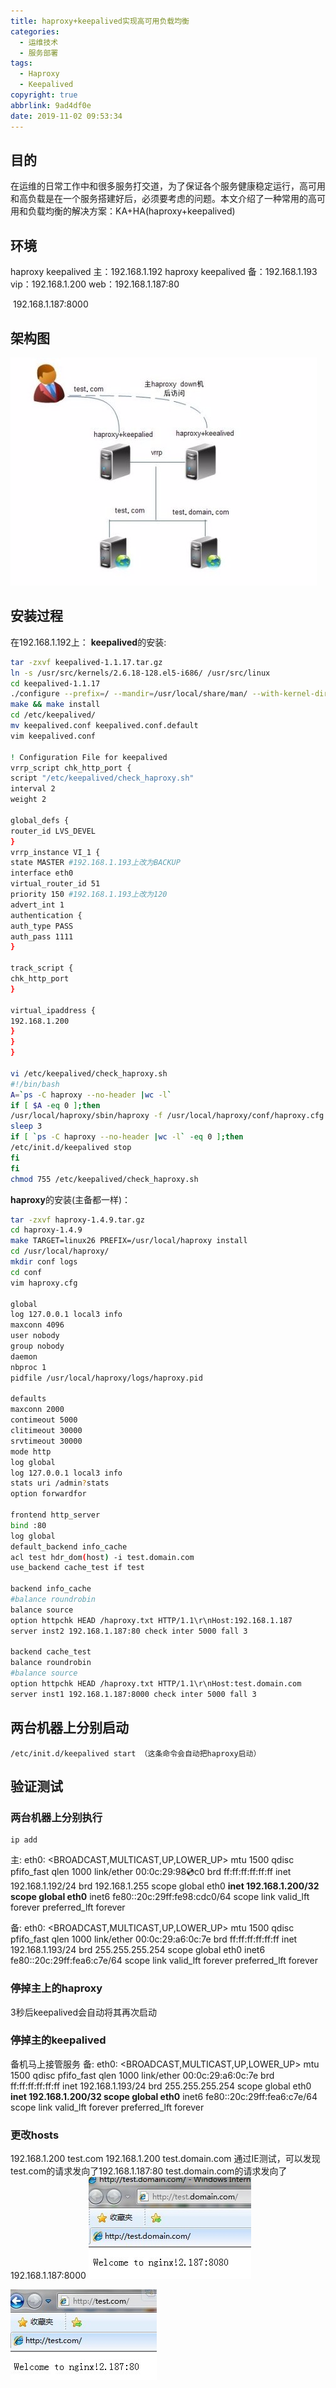 ```yaml
---
title: haproxy+keepalived实现高可用负载均衡
categories:
  - 运维技术
  - 服务部署
tags:
  - Haproxy
  - Keepalived
copyright: true
abbrlink: 9ad4df0e
date: 2019-11-02 09:53:34
---
```


## 目的

在运维的日常工作中和很多服务打交道，为了保证各个服务健康稳定运行，高可用和高负载是在一个服务搭建好后，必须要考虑的问题。本文介绍了一种常用的高可用和负载均衡的解决方案：KA+HA(haproxy+keepalived)



## 环境

haproxy keepalived  主：192.168.1.192
haproxy keepalived  备：192.168.1.193
vip：192.168.1.200
web：192.168.1.187:80 

​            192.168.1.187:8000



## 架构图

![img](haproxy-keepalived实现高可用负载均衡/0.115069789831175.png)

<!--more-->

## 安装过程

在192.168.1.192上：
**keepalived**的安装:

```bash
tar -zxvf keepalived-1.1.17.tar.gz
ln -s /usr/src/kernels/2.6.18-128.el5-i686/ /usr/src/linux
cd keepalived-1.1.17
./configure --prefix=/ --mandir=/usr/local/share/man/ --with-kernel-dir=/usr/src/kernels/2.6.18-128.el5-i686/
make && make install
cd /etc/keepalived/
mv keepalived.conf keepalived.conf.default
vim keepalived.conf

! Configuration File for keepalived
vrrp_script chk_http_port {
script "/etc/keepalived/check_haproxy.sh"
interval 2
weight 2

global_defs {
router_id LVS_DEVEL
}
vrrp_instance VI_1 {
state MASTER #192.168.1.193上改为BACKUP
interface eth0
virtual_router_id 51 
priority 150 #192.168.1.193上改为120
advert_int 1
authentication {
auth_type PASS
auth_pass 1111
}

track_script {
chk_http_port
}

virtual_ipaddress {
192.168.1.200 
}
}
}

vi /etc/keepalived/check_haproxy.sh
#!/bin/bash
A=`ps -C haproxy --no-header |wc -l`
if [ $A -eq 0 ];then
/usr/local/haproxy/sbin/haproxy -f /usr/local/haproxy/conf/haproxy.cfg
sleep 3
if [ `ps -C haproxy --no-header |wc -l` -eq 0 ];then
/etc/init.d/keepalived stop
fi
fi
chmod 755 /etc/keepalived/check_haproxy.sh
```

**haproxy**的安装(主备都一样)：

```bash
tar -zxvf haproxy-1.4.9.tar.gz
cd haproxy-1.4.9
make TARGET=linux26 PREFIX=/usr/local/haproxy install
cd /usr/local/haproxy/
mkdir conf logs
cd conf
vim haproxy.cfg

global
log 127.0.0.1 local3 info
maxconn 4096
user nobody
group nobody
daemon
nbproc 1
pidfile /usr/local/haproxy/logs/haproxy.pid

defaults
maxconn 2000
contimeout 5000
clitimeout 30000
srvtimeout 30000
mode http
log global
log 127.0.0.1 local3 info
stats uri /admin?stats
option forwardfor

frontend http_server
bind :80
log global
default_backend info_cache
acl test hdr_dom(host) -i test.domain.com
use_backend cache_test if test

backend info_cache
#balance roundrobin
balance source
option httpchk HEAD /haproxy.txt HTTP/1.1\r\nHost:192.168.1.187
server inst2 192.168.1.187:80 check inter 5000 fall 3

backend cache_test
balance roundrobin
#balance source
option httpchk HEAD /haproxy.txt HTTP/1.1\r\nHost:test.domain.com
server inst1 192.168.1.187:8000 check inter 5000 fall 3
```



## 两台机器上分别启动

```
/etc/init.d/keepalived start （这条命令会自动把haproxy启动）
```



## 验证测试

### 两台机器上分别执行

```
ip add
```

主: eth0: <BROADCAST,MULTICAST,UP,LOWER_UP> mtu 1500 qdisc pfifo_fast qlen 1000
link/ether 00:0c:29:98:cd:c0 brd ff:ff:ff:ff:ff:ff
inet 192.168.1.192/24 brd 192.168.1.255 scope global eth0
**inet 192.168.1.200/32 scope global eth0**
inet6 fe80::20c:29ff:fe98:cdc0/64 scope link
valid_lft forever preferred_lft forever

备: eth0: <BROADCAST,MULTICAST,UP,LOWER_UP> mtu 1500 qdisc pfifo_fast qlen 1000
link/ether 00:0c:29:a6:0c:7e brd ff:ff:ff:ff:ff:ff
inet 192.168.1.193/24 brd 255.255.255.254 scope global eth0
inet6 fe80::20c:29ff:fea6:c7e/64 scope link
valid_lft forever preferred_lft forever



### 停掉主上的haproxy

3秒后keepalived会自动将其再次启动



### 停掉主的keepalived

备机马上接管服务
备: eth0: <BROADCAST,MULTICAST,UP,LOWER_UP> mtu 1500 qdisc pfifo_fast qlen 1000
link/ether 00:0c:29:a6:0c:7e brd ff:ff:ff:ff:ff:ff
inet 192.168.1.193/24 brd 255.255.255.254 scope global eth0
**inet 192.168.1.200/32 scope global eth0**
inet6 fe80::20c:29ff:fea6:c7e/64 scope link
valid_lft forever preferred_lft forever



### 更改hosts

192.168.1.200 test.com
192.168.1.200 test.domain.com
通过IE测试，可以发现
test.com的请求发向了192.168.1.187:80
test.domain.com的请求发向了192.168.1.187:8000
![img](haproxy-keepalived实现高可用负载均衡/0.6843823240075992.png)

![img](haproxy-keepalived实现高可用负载均衡/0.9408829897802136.png)